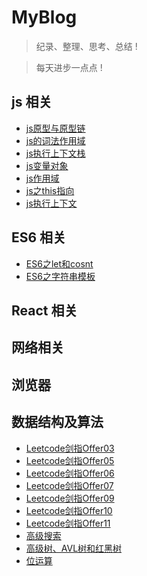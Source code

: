 # MyBlog
> 纪录、整理、思考、总结 !

> 每天进步一点点 !


## js 相关
* [js原型与原型链](https://github.com/2018212632/myblog/issues/7)
* [js的词法作用域](https://github.com/2018212632/myblog/issues/9)
* [js执行上下文栈](https://github.com/2018212632/myblog/issues/10)
* [js变量对象](https://github.com/2018212632/myblog/issues/12)
* [js作用域](https://github.com/2018212632/myblog/issues/14)
* [js之this指向](https://github.com/2018212632/myblog/issues/17)
* [js执行上下文](https://github.com/2018212632/myblog/issues/20)
## ES6 相关

* [ES6之let和cosnt](https://github.com/2018212632/myblog/issues/4)
* [ES6之字符串模板](https://github.com/2018212632/myblog/issues/6)
## React 相关

## 网络相关

## 浏览器

## 数据结构及算法

* [Leetcode剑指Offer03](https://github.com/2018212632/myblog/issues/2)
* [Leetcode剑指Offer05](https://github.com/2018212632/myblog/issues/5)
* [Leetcode剑指Offer06](https://github.com/2018212632/myblog/issues/8)
* [Leetcode剑指Offer07](https://github.com/2018212632/myblog/issues/13)
* [Leetcode剑指Offer09](https://github.com/2018212632/myblog/issues/15)
* [Leetcode剑指Offer10](https://github.com/2018212632/myblog/issues/16)
* [Leetcode剑指Offer11](https://github.com/2018212632/myblog/issues/19)
* [高级搜索](https://github.com/2018212632/myblog/issues/3)
* [高级树、AVL树和红黑树](https://github.com/2018212632/myblog/issues/11)
* [位运算](https://github.com/2018212632/myblog/issues/18)



